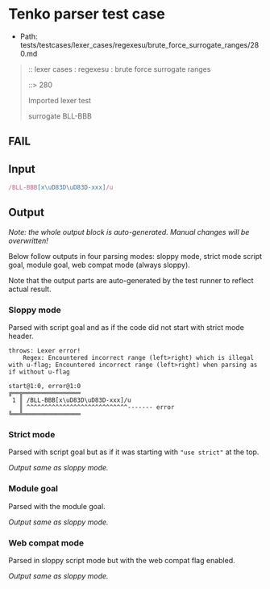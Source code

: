 # Tenko parser test case

- Path: tests/testcases/lexer_cases/regexesu/brute_force_surrogate_ranges/280.md

> :: lexer cases : regexesu : brute force surrogate ranges
>
> ::> 280
>
> Imported lexer test
>
> surrogate BLL-BBB

## FAIL

## Input

`````js
/BLL-BBB[x\uD83D\uD83D-xxx]/u
`````

## Output

_Note: the whole output block is auto-generated. Manual changes will be overwritten!_

Below follow outputs in four parsing modes: sloppy mode, strict mode script goal, module goal, web compat mode (always sloppy).

Note that the output parts are auto-generated by the test runner to reflect actual result.

### Sloppy mode

Parsed with script goal and as if the code did not start with strict mode header.

`````
throws: Lexer error!
    Regex: Encountered incorrect range (left>right) which is illegal with u-flag; Encountered incorrect range (left>right) when parsing as if without u-flag

start@1:0, error@1:0
╔══╦════════════════
 1 ║ /BLL-BBB[x\uD83D\uD83D-xxx]/u
   ║ ^^^^^^^^^^^^^^^^^^^^^^^^^^^^------- error
╚══╩════════════════

`````

### Strict mode

Parsed with script goal but as if it was starting with `"use strict"` at the top.

_Output same as sloppy mode._

### Module goal

Parsed with the module goal.

_Output same as sloppy mode._

### Web compat mode

Parsed in sloppy script mode but with the web compat flag enabled.

_Output same as sloppy mode._
